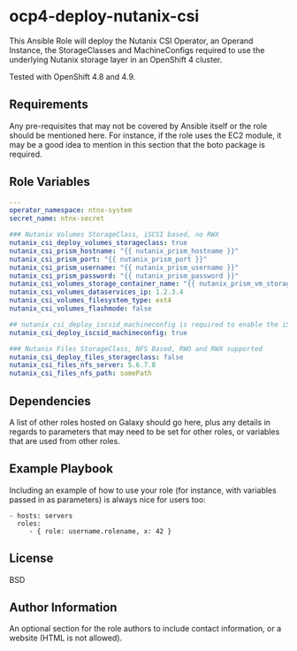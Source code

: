 ocp4-deploy-nutanix-csi
=========

This Ansible Role will deploy the Nutanix CSI Operator, an Operand Instance, the StorageClasses and MachineConfigs required to use the underlying Nutanix storage layer in an OpenShift 4 cluster.

Tested with OpenShift 4.8 and 4.9.

Requirements
------------

Any pre-requisites that may not be covered by Ansible itself or the role should be mentioned here. For instance, if the role uses the EC2 module, it may be a good idea to mention in this section that the boto package is required.

Role Variables
--------------

```yaml
---
operator_namespace: ntnx-system
secret_name: ntnx-secret

### Nutanix Volumes StorageClass, iSCSI based, no RWX
nutanix_csi_deploy_volumes_storageclass: true
nutanix_csi_prism_hostname: "{{ nutanix_prism_hostname }}"
nutanix_csi_prism_port: "{{ nutanix_prism_port }}"
nutanix_csi_prism_username: "{{ nutanix_prism_username }}"
nutanix_csi_prism_password: "{{ nutanix_prism_password }}"
nutanix_csi_volumes_storage_container_name: "{{ nutanix_prism_vm_storage_container_name }}"
nutanix_csi_volumes_dataservices_ip: 1.2.3.4
nutanix_csi_volumes_filesystem_type: ext4
nutanix_csi_volumes_flashmode: false

## nutanix_csi_deploy_iscsid_machineconfig is required to enable the iSCSId SystemD Service to bind the PVCs to the Pods
nutanix_csi_deploy_iscsid_machineconfig: true

### Nutanix Files StorageClass, NFS Based, RWO and RWX supported
nutanix_csi_deploy_files_storageclass: false
nutanix_csi_files_nfs_server: 5.6.7.8
nutanix_csi_files_nfs_path: somePath
```

Dependencies
------------

A list of other roles hosted on Galaxy should go here, plus any details in regards to parameters that may need to be set for other roles, or variables that are used from other roles.

Example Playbook
----------------

Including an example of how to use your role (for instance, with variables passed in as parameters) is always nice for users too:

    - hosts: servers
      roles:
         - { role: username.rolename, x: 42 }

License
-------

BSD

Author Information
------------------

An optional section for the role authors to include contact information, or a website (HTML is not allowed).
